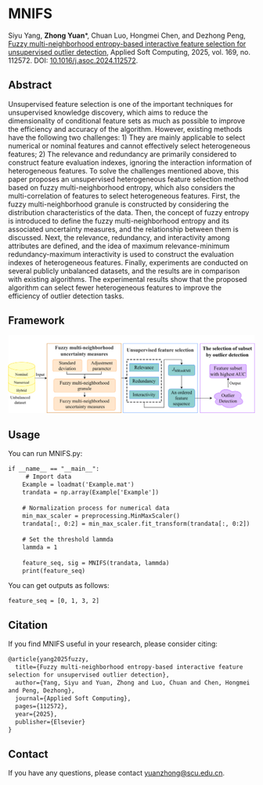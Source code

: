 # MNIFS
Siyu Yang, **Zhong Yuan***, Chuan Luo, Hongmei Chen, and Dezhong Peng, [Fuzzy multi-neighborhood entropy-based interactive feature selection for unsupervised outlier detection](Paper/2025-MNIFS.pdf), Applied Soft Computing, 2025, vol. 169, no. 112572. DOI: [10.1016/j.asoc.2024.112572](https://doi.org/10.1016/j.asoc.2024.112572).

## Abstract
Unsupervised feature selection is one of the important techniques for unsupervised knowledge discovery, which aims to reduce the dimensionality of conditional feature sets as much as possible to improve the efficiency and accuracy of the algorithm. However, existing methods have the following two challenges: 1) They are mainly applicable to select numerical or nominal features and cannot effectively select heterogeneous features; 2) The relevance and redundancy are primarily considered to construct feature evaluation indexes, ignoring the interaction information of heterogeneous features. To solve the challenges mentioned above, this paper proposes an unsupervised heterogeneous feature selection method based on fuzzy multi-neighborhood entropy, which also considers the multi-correlation of features to select heterogeneous features. First, the fuzzy multi-neighborhood granule is constructed by considering the distribution characteristics of the data. Then, the concept of fuzzy entropy is introduced to define the fuzzy multi-neighborhood entropy and its associated uncertainty measures, and the relationship between them is discussed. Next, the relevance, redundancy, and interactivity among attributes are defined, and the idea of maximum relevance-minimum redundancy-maximum interactivity is used to construct the evaluation indexes of heterogeneous features. Finally, experiments are conducted on several publicly unbalanced datasets, and the results are in comparison with existing algorithms. The experimental results show that the proposed algorithm can select fewer heterogeneous features to improve the efficiency of outlier detection tasks.
## Framework
![image](Paper/MNIFS-Framework.png)
## Usage
You can run MNIFS.py:
```
if __name__ == "__main__":
     # Import data
    Example = loadmat('Example.mat')
    trandata = np.array(Example['Example'])

    # Normalization process for numerical data
    min_max_scaler = preprocessing.MinMaxScaler()
    trandata[:, 0:2] = min_max_scaler.fit_transform(trandata[:, 0:2])

    # Set the threshold lammda
    lammda = 1

    feature_seq, sig = MNIFS(trandata, lammda)
    print(feature_seq)
```
You can get outputs as follows:
```
feature_seq = [0, 1, 3, 2]
```

## Citation
If you find MNIFS useful in your research, please consider citing:
```
@article{yang2025fuzzy,
  title={Fuzzy multi-neighborhood entropy-based interactive feature selection for unsupervised outlier detection},
  author={Yang, Siyu and Yuan, Zhong and Luo, Chuan and Chen, Hongmei and Peng, Dezhong},
  journal={Applied Soft Computing},
  pages={112572},
  year={2025},
  publisher={Elsevier}
}
```
## Contact
If you have any questions, please contact yuanzhong@scu.edu.cn.

